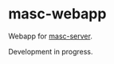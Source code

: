 # masc-webapp

Webapp for [masc-server](https://github.com/lefinal/masc-server).

Development in progress.
